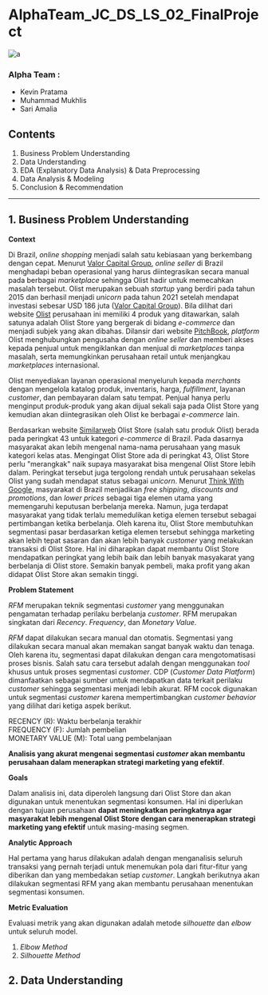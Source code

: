 # AlphaTeam_JC_DS_LS_02_FinalProject

![a](https://play-lh.googleusercontent.com/eqLTXWdyygKUf85JsCXmcLSr1GnoYNLJfFVCmY-N8xGFr2T3PWwNcFdJ2Sx7MwcO6ac)

### **Alpha Team :**
- Kevin Pratama
- Muhammad Mukhlis
- Sari Amalia

## **Contents**

1. Business Problem Understanding
2. Data Understanding
3. EDA (Explanatory Data Analysis) & Data Preprocessing
4. Data Analysis & Modeling
5. Conclusion & Recommendation

------------

## **1. Business Problem Understanding**

**Context**

Di Brazil, *online shopping* menjadi salah satu kebiasaan yang berkembang dengan cepat. Menurut [Valor Capital Group](https://valorcapitalgroup.com/case-studies/olist-redesigned-the-marketplace-business-model-to-fit-the-realities-of-ecommerce-in-brazil/#:~:text=Through%20a%20single%2C%20seamless%20integration%2C%20Olist%20would%20provide,customer%20service%2C%20and%20payments%20in%20a%20single%20place), *online seller* di Brazil menghadapi beban operasional yang harus diintegrasikan secara manual pada berbagai *marketplace* sehingga Olist hadir untuk memecahkan masalah tersebut.
Olist merupakan sebuah *startup* yang berdiri pada tahun 2015 dan berhasil menjadi *unicorn* pada tahun 2021 setelah mendapat investasi sebesar USD 186 juta ([Valor Capital Group](https://valorinternational.globo.com/business/news/2021/12/15/olist-is-brazils-newest-unicorn.ghtml)). Bila dilihat dari website [Olist](https://olist.com/pt-br/) perusahaan ini memiliki 4 produk yang ditawarkan, salah satunya adalah Olist Store yang bergerak di bidang *e-commerce* dan menjadi subjek yang akan dibahas. Dilansir dari website [PitchBook](https://pitchbook.com/profiles/company/102473-65#overview), *platform* Olist menghubungkan pengusaha dengan *online seller* dan memberi akses kepada penjual untuk mengiklankan dan menjual di *marketplaces* tanpa masalah, serta memungkinkan perusahaan retail untuk menjangkau *marketplaces* internasional.

Olist menyediakan layanan operasional menyeluruh kepada *merchants* dengan mengelola katalog produk, inventaris, harga, *fulfillment*, layanan *customer*, dan pembayaran dalam satu tempat. Penjual hanya perlu menginput produk-produk yang akan dijual sekali saja pada Olist Store yang kemudian akan diintegrasikan oleh Olist ke berbagai *e-commerce* lain.

Berdasarkan website [Similarweb](https://www.similarweb.com/website/olist.com/#ranking) Olist Store (salah satu produk Olist) berada pada peringkat 43 untuk kategori *e-commerce* di Brazil. Pada dasarnya masyarakat akan lebih mengenal nama-nama perusahaan yang masuk kategori kelas atas. Mengingat Olist Store ada di peringkat 43, Olist Store perlu "merangkak" naik supaya masyarakat bisa mengenal Olist Store lebih dalam. Peringkat tersebut juga tergolong rendah untuk perusahaan sekelas Olist yang sudah mendapat status sebagai *unicorn*. Menurut [Think With Google](https://www.thinkwithgoogle.com/feature/online-shopping-trends/landing?lang=pt_BR), masyarakat di Brazil menjadikan *free shipping*, *discounts and promotions*, dan *lower prices* sebagai tiga elemen utama yang memengaruhi keputusan berbelanja mereka. Namun, juga terdapat masyarakat yang tidak terlalu memedulikan ketiga elemen tersebut sebagai pertimbangan ketika berbelanja. Oleh karena itu, Olist Store membutuhkan segmentasi pasar berdasarkan ketiga elemen tersebut sehingga marketing akan lebih tepat sasaran dan akan lebih banyak *customer* yang melakukan transaksi di Olist Store. Hal ini diharapkan dapat membantu Olist Store mendapatkan peringkat yang lebih baik dan lebih banyak masyakarat yang berbelanja di Olist store. Semakin banyak pembeli, maka profit yang akan didapat Olist Store akan semakin tinggi.

**Problem Statement**

*RFM* merupakan teknik segmentasi *customer* yang menggunakan pengamatan terhadap perilaku berbelanja *customer*. RFM merupakan singkatan dari *Recency*. *Frequency*, dan *Monetary Value*.

*RFM* dapat dilakukan secara manual dan otomatis. Segmentasi yang dilakukan secara manual akan memakan sangat banyak waktu dan tenaga. Oleh karena itu, segmentasi dapat dilakukan dengan cara mengotomatisasi proses bisnis. Salah satu cara tersebut adalah dengan menggunakan *tool* khusus untuk proses segmentasi *customer*. CDP (*Customer Data Platform*) dimanfaatkan sebagai sumber untuk mendapatkan data terkait perilaku *customer* sehingga segmentasi menjadi lebih akurat. RFM cocok digunakan untuk segmentasi *customer* karena mempertimbangkan *customer behavior* yang dilihat dari ketiga aspek berikut.

RECENCY (R): Waktu berbelanja terakhir<br>
FREQUENCY (F): Jumlah pembelian<br>
MONETARY VALUE (M): Total uang pembelanjaan<br>

**Analisis yang akurat mengenai segmentasi *customer* akan membantu perusahaan dalam menerapkan strategi marketing yang efektif**.

**Goals**

Dalam analisis ini, data diperoleh langsung dari Olist Store dan akan digunakan untuk menentukan segmentasi konsumen. Hal ini diperlukan dengan tujuan perusahaan **dapat meningkatkan peringkatnya agar masyarakat lebih mengenal Olist Store dengan cara menerapkan strategi marketing yang efektif** untuk masing-masing segmen.

**Analytic Approach**

Hal pertama yang harus dilakukan adalah dengan menganalisis seluruh transaksi yang pernah terjadi untuk menemukan pola dari fitur-fitur yang diberikan dan yang membedakan setiap *customer*. Langkah berikutnya akan dilakukan segmentasi RFM yang akan membantu perusahaan menentukan segmentasi konsumen.

**Metric Evaluation**

Evaluasi metrik yang akan digunakan adalah metode *silhouette* dan *elbow* untuk seluruh model.
1. *Elbow Method*
2. *Silhouette Method*

## **2. Data Understanding**
